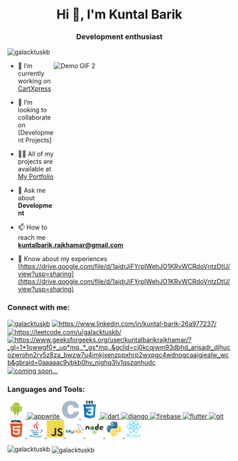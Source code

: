 <h1 align="center">Hi 👋, I'm Kuntal Barik</h1>
<h3 align="center">Development enthusiast</h3>

<p align="left"> <img src="https://komarev.com/ghpvc/?username=galacktuskb&label=Profile%20views&color=0e75b6&style=flat" alt="galacktuskb" /> </p>

<img src="https://i.pinimg.com/originals/e8/f4/53/e8f453469a3ec97ecd354df465d73913.gif" alt="Demo GIF 2" width="400" height="400" align="right">


- 🔭 I’m currently working on [CartXpress](https://github.com/GalacktusKB/CartXpress)

<!-- - 🌱 I’m currently learning **ReactJS -->

- 👯 I’m looking to collaborate on [Development Projects]<!--(coming soon...) -->

<!-- - 🤝 I’m looking for help with [coming soon...](coming soon...) -->

- 👨‍💻 All of my projects are available at [My Portfolio](https://kuntal-portfolio.vercel.app/)

<!-- - 📝 I regularly write articles on [coming soon...](coming soon...) -->

- 💬 Ask me about **Development**

- 📫 How to reach me **kuntalbarik.rajkhamar@gmail.com**

- 📄 Know about my experiences [https://drive.google.com/file/d/1ajdrJiFYrpIWehJO1KRvWCRdoVntzDtU/view?usp=sharing](https://drive.google.com/file/d/1ajdrJiFYrpIWehJO1KRvWCRdoVntzDtU/view?usp=sharing)

<!-- - ⚡ Fun fact **Coming soon....** -->

<h3 align="left">Connect with me:</h3>
<p align="left">
<a href="https://twitter.com/galacktuskb" target="blank"><img align="center" src="https://raw.githubusercontent.com/rahuldkjain/github-profile-readme-generator/master/src/images/icons/Social/twitter.svg" alt="galacktuskb" height="30" width="40" /></a>
<a href="https://linkedin.com/in/https://www.linkedin.com/in/kuntal-barik-26a977237/" target="blank"><img align="center" src="https://raw.githubusercontent.com/rahuldkjain/github-profile-readme-generator/master/src/images/icons/Social/linked-in-alt.svg" alt="https://www.linkedin.com/in/kuntal-barik-26a977237/" height="30" width="40" /></a>
<a href="https://www.leetcode.com/https://leetcode.com/u/galacktuskb/" target="blank"><img align="center" src="https://raw.githubusercontent.com/rahuldkjain/github-profile-readme-generator/master/src/images/icons/Social/leet-code.svg" alt="https://leetcode.com/u/galacktuskb/" height="30" width="40" /></a>
<a href="https://auth.geeksforgeeks.org/user/https://www.geeksforgeeks.org/user/kuntalbarikrajkhamar/?_gl=1*1owwgf0*_up*mq..*_gs*mq..&gclid=cj0kcqjwm93dbhd_arisadr_djhucozwrohn2rv5z8za_bwzw7u4imkjxenzppxhrp2wxpgc4wdnogcaaigiealw_wcb&gbraid=0aaaaac9ybkb0hv_nighq3lv1qszqnhudc" target="blank"><img align="center" src="https://raw.githubusercontent.com/rahuldkjain/github-profile-readme-generator/master/src/images/icons/Social/geeks-for-geeks.svg" alt="https://www.geeksforgeeks.org/user/kuntalbarikrajkhamar/?_gl=1*1owwgf0*_up*mq..*_gs*mq..&gclid=cj0kcqjwm93dbhd_arisadr_djhucozwrohn2rv5z8za_bwzw7u4imkjxenzppxhrp2wxpgc4wdnogcaaigiealw_wcb&gbraid=0aaaaac9ybkb0hv_nighq3lv1qszqnhudc" height="30" width="40" /></a>
<a href="https://discord.gg/coming soon..." target="blank"><img align="center" src="https://raw.githubusercontent.com/rahuldkjain/github-profile-readme-generator/master/src/images/icons/Social/discord.svg" alt="coming soon..." height="30" width="40" /></a>
</p>

<h3 align="left">Languages and Tools:</h3>
<p align="left"> <a href="https://developer.android.com" target="_blank" rel="noreferrer"> <img src="https://raw.githubusercontent.com/devicons/devicon/master/icons/android/android-original-wordmark.svg" alt="android" width="40" height="40"/> </a> <a href="https://appwrite.io" target="_blank" rel="noreferrer"> <img src="https://www.vectorlogo.zone/logos/appwriteio/appwriteio-icon.svg" alt="appwrite" width="40" height="40"/> </a> <a href="https://www.cprogramming.com/" target="_blank" rel="noreferrer"> <img src="https://raw.githubusercontent.com/devicons/devicon/master/icons/c/c-original.svg" alt="c" width="40" height="40"/> </a> <a href="https://www.w3schools.com/css/" target="_blank" rel="noreferrer"> <img src="https://raw.githubusercontent.com/devicons/devicon/master/icons/css3/css3-original-wordmark.svg" alt="css3" width="40" height="40"/> </a> <a href="https://dart.dev" target="_blank" rel="noreferrer"> <img src="https://www.vectorlogo.zone/logos/dartlang/dartlang-icon.svg" alt="dart" width="40" height="40"/> </a> <a href="https://www.djangoproject.com/" target="_blank" rel="noreferrer"> <img src="https://cdn.worldvectorlogo.com/logos/django.svg" alt="django" width="40" height="40"/> </a> <a href="https://firebase.google.com/" target="_blank" rel="noreferrer"> <img src="https://www.vectorlogo.zone/logos/firebase/firebase-icon.svg" alt="firebase" width="40" height="40"/> </a> <a href="https://flutter.dev" target="_blank" rel="noreferrer"> <img src="https://www.vectorlogo.zone/logos/flutterio/flutterio-icon.svg" alt="flutter" width="40" height="40"/> </a> <a href="https://git-scm.com/" target="_blank" rel="noreferrer"> <img src="https://www.vectorlogo.zone/logos/git-scm/git-scm-icon.svg" alt="git" width="40" height="40"/> </a> <a href="https://www.w3.org/html/" target="_blank" rel="noreferrer"> <img src="https://raw.githubusercontent.com/devicons/devicon/master/icons/html5/html5-original-wordmark.svg" alt="html5" width="40" height="40"/> </a> <a href="https://www.java.com" target="_blank" rel="noreferrer"> <img src="https://raw.githubusercontent.com/devicons/devicon/master/icons/java/java-original.svg" alt="java" width="40" height="40"/> </a> <a href="https://developer.mozilla.org/en-US/docs/Web/JavaScript" target="_blank" rel="noreferrer"> <img src="https://raw.githubusercontent.com/devicons/devicon/master/icons/javascript/javascript-original.svg" alt="javascript" width="40" height="40"/> </a> <a href="https://www.mysql.com/" target="_blank" rel="noreferrer"> <img src="https://raw.githubusercontent.com/devicons/devicon/master/icons/mysql/mysql-original-wordmark.svg" alt="mysql" width="40" height="40"/> </a> <a href="https://nodejs.org" target="_blank" rel="noreferrer"> <img src="https://raw.githubusercontent.com/devicons/devicon/master/icons/nodejs/nodejs-original-wordmark.svg" alt="nodejs" width="40" height="40"/> </a> <a href="https://www.python.org" target="_blank" rel="noreferrer"> <img src="https://raw.githubusercontent.com/devicons/devicon/master/icons/python/python-original.svg" alt="python" width="40" height="40"/> </a> <a href="https://reactjs.org/" target="_blank" rel="noreferrer"> <img src="https://raw.githubusercontent.com/devicons/devicon/master/icons/react/react-original-wordmark.svg" alt="react" width="40" height="40"/> </a> </p>

<p><img align="left" src="https://github-readme-stats.vercel.app/api/top-langs?username=galacktuskb&show_icons=true&locale=en&layout=compact" alt="galacktuskb" /></p>

<p>&nbsp;<img align="center" src="https://github-readme-stats.vercel.app/api?username=galacktuskb&show_icons=true&locale=en" alt="galacktuskb" /></p>

